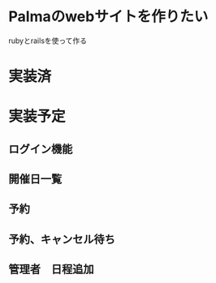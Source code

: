 # Palmaのwebサイトを作りたい

rubyとrailsを使って作る

# 実装済


# 実装予定
## ログイン機能
## 開催日一覧
## 予約
## 予約、キャンセル待ち
## 管理者　日程追加

